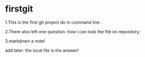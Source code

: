 # firstgit
1.This is the first git project do in command line .

2.There also left one question:
	how i can look the file on repository;

3.markdown a note!

add later: the local file is the answer!

